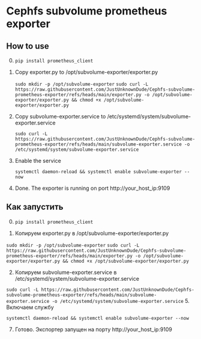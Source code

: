 # Cephfs subvolume prometheus exporter

## How to use

0. ```pip install prometheus_client```

1. Copy exporter.py to /opt/subvolume-exporter/exporter.py
      
   ```sudo mkdir -p /opt/subvolume-exporter```
   ```sudo curl -L https://raw.githubusercontent.com/JustUnknownDude/Cephfs-subvolume-prometheus-exporter/refs/heads/main/exporter.py -o /opt/subvolume-exporter/exporter.py && chmod +x /opt/subvolume-exporter/exporter.py```

2. Copy subvolume-exporter.service to /etc/systemd/system/subvolume-exporter.service
   
   ```sudo curl -L https://raw.githubusercontent.com/JustUnknownDude/Cephfs-subvolume-prometheus-exporter/refs/heads/main/subvolume-exporter.service -o /etc/systemd/system/subvolume-exporter.service```
5. Enable the service
   
   ``` systemctl daemon-reload && systemctl enable subvolume-exporter --now ```
   
7. Done. The exporter is running on port http://your_host_ip:9109

## Как запустить

0. ```pip install prometheus_client```

1.    Копируем exporter.py в /opt/subvolume-exporter/exporter.py
   
   ```sudo mkdir -p /opt/subvolume-exporter```
   ```sudo curl -L https://raw.githubusercontent.com/JustUnknownDude/Cephfs-subvolume-prometheus-exporter/refs/heads/main/exporter.py -o /opt/subvolume-exporter/exporter.py && chmod +x /opt/subvolume-exporter/exporter.py```

2.    Копируем subvolume-exporter.service в /etc/systemd/system/subvolume-exporter.service
   
   ```sudo curl -L https://raw.githubusercontent.com/JustUnknownDude/Cephfs-subvolume-prometheus-exporter/refs/heads/main/subvolume-exporter.service -o /etc/systemd/system/subvolume-exporter.service```
5.    Включаем службу
   
   ``` systemctl daemon-reload && systemctl enable subvolume-exporter --now ```
   
7.    Готово. Экспортер запущен на порту http://your_host_ip:9109
